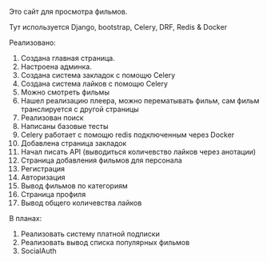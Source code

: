 Это сайт для просмотра фильмов.

Тут используется Django, bootstrap, Celery, DRF, Redis & Docker


Реализовано:

1. Создана главная страница.
2. Настроена админка.
3. Создана система закладок с помощю Celery
3. Создана система лайков с помощю Celery 
4. Можно смотреть фильмы
5. Нашел реализацию плеера, можно перематывать фильм, сам фильм транслируется с другой страницы
6. Реализован поиск
7. Написаны базовые тесты
8. Celery работает с помощю redis подключенным через Docker
9. Добавлена страница закладок
10. Начал писать API (выводиться количевство лайков через анотации)
11. Страница добавления фильмов для персонала
12. Регистрация
13. Авторизация
14. Вывод фильмов по категориям
15. Cтраница профиля
16. Вывод общего количевства лайков

В планах: 
1. Реализовать систему платной подписки 
2. Реализовать вывод списка популярных фильмов
3. SocialAuth